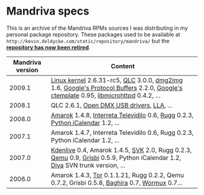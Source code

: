 Mandriva specs
==============

This is an archive of the Mandriva RPMs sources I was distributing in my
personal package repository. These packages used to be available at
`http://kevin.deldycke.com/static/repository/mandriva/` but the [**repository
has now been
retired**](http://kevin.deldycke.com/2013/02/mandriva-repositories-retired/).


Mandriva version | Content
---|---
2009.1 | [Linux kernel](http://www.kernel.org) 2.6.31-rc5, [QLC](http://sourceforge.net/projects/qlc) 3.0.0, [dmg2img](http://vu1tur.eu.org/tools/) 1.6, [Google's Protocol Buffers](http://code.google.com/p/protobuf/) 2.2.0, [Google's ctemplate](http://code.google.com/p/google-ctemplate/) 0.95, [libmicrohttpd](http://www.gnu.org/software/libmicrohttpd/) 0.4.2, ...
2008.1 | QLC 2.6.1, [Open DMX USB drivers](http://www.erwinrol.com/index.php?opensource/dmxusb.php), [LLA](http://code.google.com/p/linux-lighting/), ...
2008.0 | [Amarok](http://amarok.kde.org) 1.4.8, [Interreta Televidilo](http://home.gna.org/televidilo/) 0.6, [Rugg](http://rugg.sourceforge.net) 0.2.3, [Python iCalendar](http://pypi.python.org/pypi/icalendar) 1.2, ...
2007.1 | Amarok 1.4.7, Interreta Televidilo 0.6, Rugg 0.2.3, Python iCalendar 1.2, ...
2007.0 | [Kdenlive](http://www.kdenlive.org) 0.4, Amarok 1.4.5, [SVK](http://svk.bestpractical.com) 2.0, Rugg 0.2.3, [Qemu](http://wiki.qemu.org) 0.9, [Grisbi](http://www.grisbi.org) 0.5.9, Python iCalendar 1.2, [Diva](http://www.mdk.org.pl/2006/12/7/state-of-diva) SVN trunk version, ...
2006.0 | Amarok 1.4.3, [Tor](http://www.torproject.org) 0.1.1.21, Rugg 0.2.2, Qemu 0.7.2, Grisbi 0.5.8, [Baghira](http://baghira.sourceforge.net) 0.7, [Wormux](http://www.wormux.org) 0.7...

